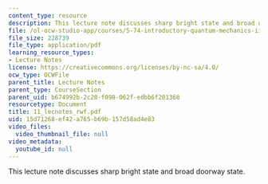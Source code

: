 ```yaml
---
content_type: resource
description: This lecture note discusses sharp bright state and broad doorway state.
file: /ol-ocw-studio-app/courses/5-74-introductory-quantum-mechanics-ii-spring-2004/15d71268ef42a765b69b157d58ad4e83_11_lecnotes_rwf.pdf
file_size: 228739
file_type: application/pdf
learning_resource_types:
- Lecture Notes
license: https://creativecommons.org/licenses/by-nc-sa/4.0/
ocw_type: OCWFile
parent_title: Lecture Notes
parent_type: CourseSection
parent_uid: b674992b-2c20-f098-062f-edbb6f201368
resourcetype: Document
title: 11_lecnotes_rwf.pdf
uid: 15d71268-ef42-a765-b69b-157d58ad4e83
video_files:
  video_thumbnail_file: null
video_metadata:
  youtube_id: null
---
```

This lecture note discusses sharp bright state and broad doorway state.